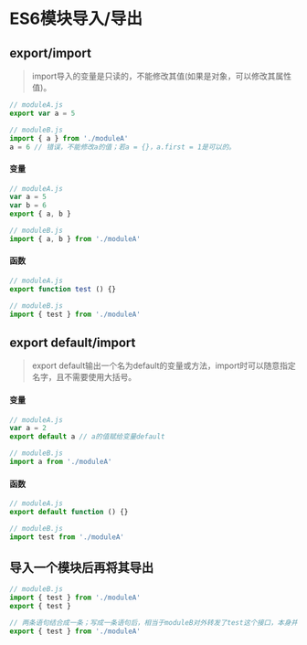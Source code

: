# ES6模块导入/导出

## export/import

> import导入的变量是只读的，不能修改其值(如果是对象，可以修改其属性值)。

```JavaScript
// moduleA.js
export var a = 5

// moduleB.js
import { a } from './moduleA'
a = 6 // 错误，不能修改a的值；若a = {}，a.first = 1是可以的。
```

#### 变量

```JavaScript
// moduleA.js
var a = 5
var b = 6
export { a, b }

// moduleB.js
import { a, b } from './moduleA'
```

#### 函数

```JavaScript
// moduleA.js
export function test () {}

// moduleB.js
import { test } from './moduleA'
```

## export default/import

> export default输出一个名为default的变量或方法，import时可以随意指定名字，且不需要使用大括号。

#### 变量

```JavaScript
// moduleA.js
var a = 2
export default a // a的值赋给变量default

// moduleB.js
import a from './moduleA'
```

#### 函数

```JavaScript
// moduleA.js
export default function () {}

// moduleB.js
import test from './moduleA'
```

## 导入一个模块后再将其导出

```JavaScript
// moduleB.js
import { test } from './moduleA'
export { test }

// 两条语句结合成一条；写成一条语句后，相当于moduleB对外转发了test这个接口，本身并没有导入test，所以moduleB不能直接使用test
export { test } from './moduleA'
```